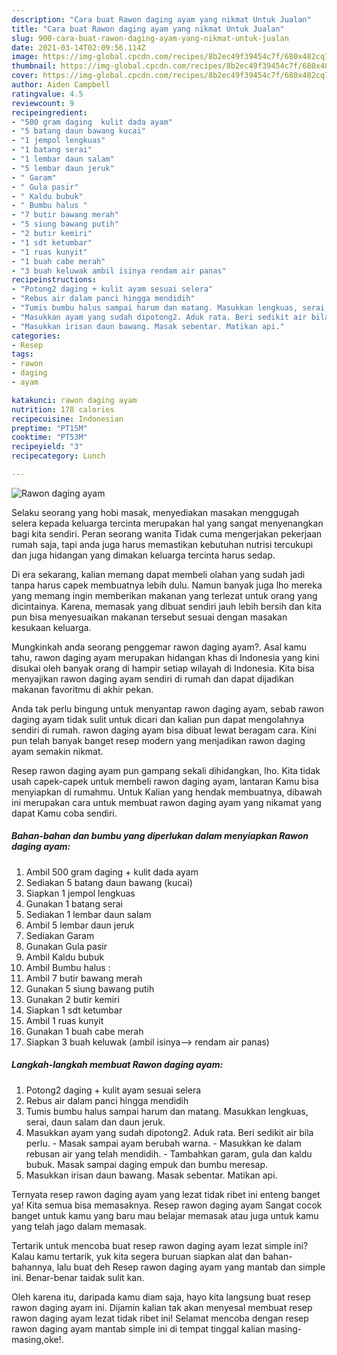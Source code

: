 ```yaml
---
description: "Cara buat Rawon daging ayam yang nikmat Untuk Jualan"
title: "Cara buat Rawon daging ayam yang nikmat Untuk Jualan"
slug: 900-cara-buat-rawon-daging-ayam-yang-nikmat-untuk-jualan
date: 2021-03-14T02:09:56.114Z
image: https://img-global.cpcdn.com/recipes/8b2ec49f39454c7f/680x482cq70/rawon-daging-ayam-foto-resep-utama.jpg
thumbnail: https://img-global.cpcdn.com/recipes/8b2ec49f39454c7f/680x482cq70/rawon-daging-ayam-foto-resep-utama.jpg
cover: https://img-global.cpcdn.com/recipes/8b2ec49f39454c7f/680x482cq70/rawon-daging-ayam-foto-resep-utama.jpg
author: Aiden Campbell
ratingvalue: 4.5
reviewcount: 9
recipeingredient:
- "500 gram daging  kulit dada ayam"
- "5 batang daun bawang kucai"
- "1 jempol lengkuas"
- "1 batang serai"
- "1 lembar daun salam"
- "5 lembar daun jeruk"
- " Garam"
- " Gula pasir"
- " Kaldu bubuk"
- " Bumbu halus "
- "7 butir bawang merah"
- "5 siung bawang putih"
- "2 butir kemiri"
- "1 sdt ketumbar"
- "1 ruas kunyit"
- "1 buah cabe merah"
- "3 buah keluwak ambil isinya rendam air panas"
recipeinstructions:
- "Potong2 daging + kulit ayam sesuai selera"
- "Rebus air dalam panci hingga mendidih"
- "Tumis bumbu halus sampai harum dan matang. Masukkan lengkuas, serai, daun salam dan daun jeruk."
- "Masukkan ayam yang sudah dipotong2. Aduk rata. Beri sedikit air bila perlu. Masak sampai ayam berubah warna. Masukkan ke dalam rebusan air yang telah mendidih.  Tambahkan garam, gula dan kaldu bubuk. Masak sampai daging empuk dan bumbu meresap."
- "Masukkan irisan daun bawang. Masak sebentar. Matikan api."
categories:
- Resep
tags:
- rawon
- daging
- ayam

katakunci: rawon daging ayam 
nutrition: 178 calories
recipecuisine: Indonesian
preptime: "PT15M"
cooktime: "PT53M"
recipeyield: "3"
recipecategory: Lunch

---
```



![Rawon daging ayam](https://img-global.cpcdn.com/recipes/8b2ec49f39454c7f/680x482cq70/rawon-daging-ayam-foto-resep-utama.jpg)

Selaku seorang yang hobi masak, menyediakan masakan menggugah selera kepada keluarga tercinta merupakan hal yang sangat menyenangkan bagi kita sendiri. Peran seorang  wanita Tidak cuma mengerjakan pekerjaan rumah saja, tapi anda juga harus memastikan kebutuhan nutrisi tercukupi dan juga hidangan yang dimakan keluarga tercinta harus sedap.

Di era  sekarang, kalian memang dapat membeli olahan yang sudah jadi tanpa harus capek membuatnya lebih dulu. Namun banyak juga lho mereka yang memang ingin memberikan makanan yang terlezat untuk orang yang dicintainya. Karena, memasak yang dibuat sendiri jauh lebih bersih dan kita pun bisa menyesuaikan makanan tersebut sesuai dengan masakan kesukaan keluarga. 



Mungkinkah anda seorang penggemar rawon daging ayam?. Asal kamu tahu, rawon daging ayam merupakan hidangan khas di Indonesia yang kini disukai oleh banyak orang di hampir setiap wilayah di Indonesia. Kita bisa menyajikan rawon daging ayam sendiri di rumah dan dapat dijadikan makanan favoritmu di akhir pekan.

Anda tak perlu bingung untuk menyantap rawon daging ayam, sebab rawon daging ayam tidak sulit untuk dicari dan kalian pun dapat mengolahnya sendiri di rumah. rawon daging ayam bisa dibuat lewat beragam cara. Kini pun telah banyak banget resep modern yang menjadikan rawon daging ayam semakin nikmat.

Resep rawon daging ayam pun gampang sekali dihidangkan, lho. Kita tidak usah capek-capek untuk membeli rawon daging ayam, lantaran Kamu bisa menyiapkan di rumahmu. Untuk Kalian yang hendak membuatnya, dibawah ini merupakan cara untuk membuat rawon daging ayam yang nikamat yang dapat Kamu coba sendiri.

<!--inarticleads1-->

##### Bahan-bahan dan bumbu yang diperlukan dalam menyiapkan Rawon daging ayam:

1. Ambil 500 gram daging + kulit dada ayam
1. Sediakan 5 batang daun bawang (kucai)
1. Siapkan 1 jempol lengkuas
1. Gunakan 1 batang serai
1. Sediakan 1 lembar daun salam
1. Ambil 5 lembar daun jeruk
1. Sediakan  Garam
1. Gunakan  Gula pasir
1. Ambil  Kaldu bubuk
1. Ambil  Bumbu halus :
1. Ambil 7 butir bawang merah
1. Gunakan 5 siung bawang putih
1. Gunakan 2 butir kemiri
1. Siapkan 1 sdt ketumbar
1. Ambil 1 ruas kunyit
1. Gunakan 1 buah cabe merah
1. Siapkan 3 buah keluwak (ambil isinya--&gt; rendam air panas)




<!--inarticleads2-->

##### Langkah-langkah membuat Rawon daging ayam:

1. Potong2 daging + kulit ayam sesuai selera
1. Rebus air dalam panci hingga mendidih
1. Tumis bumbu halus sampai harum dan matang. Masukkan lengkuas, serai, daun salam dan daun jeruk.
1. Masukkan ayam yang sudah dipotong2. Aduk rata. Beri sedikit air bila perlu. - Masak sampai ayam berubah warna. - Masukkan ke dalam rebusan air yang telah mendidih.  - Tambahkan garam, gula dan kaldu bubuk. Masak sampai daging empuk dan bumbu meresap.
1. Masukkan irisan daun bawang. Masak sebentar. Matikan api.




Ternyata resep rawon daging ayam yang lezat tidak ribet ini enteng banget ya! Kita semua bisa memasaknya. Resep rawon daging ayam Sangat cocok banget untuk kamu yang baru mau belajar memasak atau juga untuk kamu yang telah jago dalam memasak.

Tertarik untuk mencoba buat resep rawon daging ayam lezat simple ini? Kalau kamu tertarik, yuk kita segera buruan siapkan alat dan bahan-bahannya, lalu buat deh Resep rawon daging ayam yang mantab dan simple ini. Benar-benar taidak sulit kan. 

Oleh karena itu, daripada kamu diam saja, hayo kita langsung buat resep rawon daging ayam ini. Dijamin kalian tak akan menyesal membuat resep rawon daging ayam lezat tidak ribet ini! Selamat mencoba dengan resep rawon daging ayam mantab simple ini di tempat tinggal kalian masing-masing,oke!.


